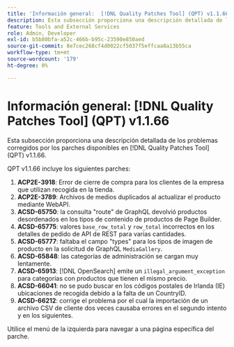 ```yaml
---
title: 'Información general:  [!DNL Quality Patches Tool] (QPT) v1.1.66'
description: Esta subsección proporciona una descripción detallada de los problemas corregidos por los parches disponibles en  [!DNL Quality Patches Tool] (QPT) v1.1.66.
feature: Tools and External Services
role: Admin, Developer
exl-id: b5b80bfa-a52c-466b-b95c-23590e850aed
source-git-commit: 8e7cec268cf4d0022cf5037f5effcaa8a13b55ca
workflow-type: tm+mt
source-wordcount: '179'
ht-degree: 0%

---
```


# Información general: [!DNL Quality Patches Tool] (QPT) v1.1.66

Esta subsección proporciona una descripción detallada de los problemas corregidos por los parches disponibles en [!DNL Quality Patches Tool] (QPT) v1.1.66.

QPT v1.1.66 incluye los siguientes parches:
1. **ACP2E-3918**: Error de cierre de compra para los clientes de la empresa que utilizan recogida en la tienda.
1. **ACP2E-3789**: Archivos de medios duplicados al actualizar el producto mediante WebAPI.
1. **ACSD-65750**: la consulta &quot;route&quot; de GraphQL devolvió productos desordenados en los tipos de contenido de productos de Page Builder.
1. **ACSD-65775**: valores `base_row_total` y `row_total` incorrectos en los detalles de pedido de API de REST para varias cantidades.
1. **ACSD-65777**: faltaba el campo &quot;types&quot; para los tipos de imagen de producto en la solicitud de GraphQL `MediaGallery`.
1. **ACSD-65848**: las categorías de administración se cargan muy lentamente.
1. **ACSD-65913**: [!DNL OpenSearch] emite un `illegal_argument_exception` para categorías con productos que tienen el mismo precio.
1. **ACSD-66041**: no se pudo buscar en los códigos postales de Irlanda (IE) ubicaciones de recogida debido a la falta de un CountryID.
1. **ACSD-66212**: corrige el problema por el cual la importación de un archivo CSV de cliente dos veces causaba errores en el segundo intento y en los siguientes.

Utilice el menú de la izquierda para navegar a una página específica del parche.
